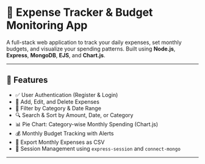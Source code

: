 # 💸 Expense Tracker & Budget Monitoring App

A full-stack web application to track your daily expenses, set monthly budgets, and visualize your spending patterns. Built using **Node.js**, **Express**, **MongoDB**, **EJS**, and **Chart.js**.

---

## 🚀 Features

- ✅ User Authentication (Register & Login)
- 💼 Add, Edit, and Delete Expenses
- 📆 Filter by Category & Date Range
- 🔍 Search & Sort by Amount, Date, or Category
- 📊 Pie Chart: Category-wise Monthly Spending (Chart.js)
- 💰 Monthly Budget Tracking with Alerts
- 📁 Export Monthly Expenses as CSV
- 🔐 Session Management using `express-session` and `connect-mongo`

---
